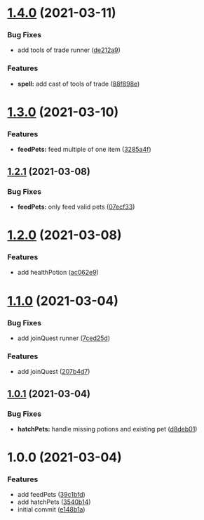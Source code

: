 # [1.4.0](https://github.com/believer/habitica/compare/v1.3.0...v1.4.0) (2021-03-11)


### Bug Fixes

* add tools of trade runner ([de212a9](https://github.com/believer/habitica/commit/de212a9daade9874fbbfd453b449c55b46eb2cd3))


### Features

* **spell:** add cast of tools of trade ([88f898e](https://github.com/believer/habitica/commit/88f898e27768e8fe22c505f8dd79b1d2e8427244))

# [1.3.0](https://github.com/believer/habitica/compare/v1.2.1...v1.3.0) (2021-03-10)


### Features

* **feedPets:** feed multiple of one item ([3285a4f](https://github.com/believer/habitica/commit/3285a4fbce66fd79b4b1b9c0ec73890eb261145f))

## [1.2.1](https://github.com/believer/habitica/compare/v1.2.0...v1.2.1) (2021-03-08)


### Bug Fixes

* **feedPets:** only feed valid pets ([07ecf33](https://github.com/believer/habitica/commit/07ecf33fba59c0e55a64ccb2deab17a960a798d1))

# [1.2.0](https://github.com/believer/habitica/compare/v1.1.0...v1.2.0) (2021-03-08)


### Features

* add healthPotion ([ac062e9](https://github.com/believer/habitica/commit/ac062e981154aa28bfe8105ca042fdd802e5f22a))

# [1.1.0](https://github.com/believer/habitica/compare/v1.0.1...v1.1.0) (2021-03-04)


### Bug Fixes

* add joinQuest runner ([7ced25d](https://github.com/believer/habitica/commit/7ced25d548b3a8145730af7d48d03d20a6672d26))


### Features

* add joinQuest ([207b4d7](https://github.com/believer/habitica/commit/207b4d70d7e05604392b2182690306244eb07264))

## [1.0.1](https://github.com/believer/habitica/compare/v1.0.0...v1.0.1) (2021-03-04)


### Bug Fixes

* **hatchPets:** handle missing potions and existing pet ([d8deb01](https://github.com/believer/habitica/commit/d8deb01fa6ad1783d35951903f086f7f892855e4))

# 1.0.0 (2021-03-04)


### Features

* add feedPets ([39c1bfd](https://github.com/believer/habitica/commit/39c1bfd2583a68e8d5e437491a362a7f756e53ab))
* add hatchPets ([3540b14](https://github.com/believer/habitica/commit/3540b145d04bdac8a486b0e167f8cb7ec4dffa5e))
* initial commit ([e148b1a](https://github.com/believer/habitica/commit/e148b1a8b6fdc0bb2298b0e7bf7618cd39e33a35))
